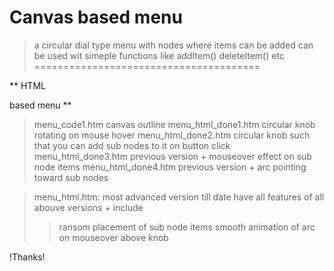 Canvas based menu
======================================
> a circular dial type menu with nodes where items can be added
>can be used wit simeple functions like addItem() deleteItem() etc
=======================================

** HTML <div> based menu **

>menu_code1.htm canvas outline
>menu_html_done1.htm circular knob rotating on mouse hover
>menu_html_done2.htm circular knob such that you can add sub nodes to it on button click
>menu_html_done3.htm previous version + mouseover effect on sub node items
>menu_html_done4.htm previous version + arc pointing toward sub nodes

>menu_html.htm: most advanced version till date have all features of all abouve versions + include 
>>ransom placement of sub node items
>>smooth animation of arc on mouseover above knob

!Thanks!
